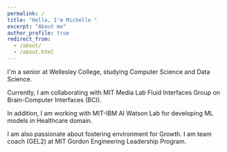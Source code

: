 ```yaml
---
permalink: /
title: "Hello, I'm Michelle "
excerpt: "About me"
author_profile: true
redirect_from: 
  - /about/
  - /about.html
---
```


I'm a senior at Wellesley College, studying Computer Science and Data Science. 

Currently, I am collaborating with MIT Media Lab Fluid Interfaces Group on Brain-Computer Interfaces (BCI).

In addition, I am working with MIT-IBM AI Watson Lab for developing ML models in Healthcare domain. 

I am also passionate about fostering environment for Growth. I am team coach (GEL2) at MIT Gordon Engineering Leadership Program.  
